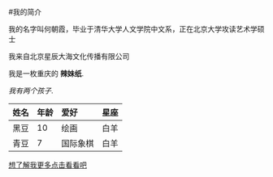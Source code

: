 #我的简介

<p>我的名字叫何朝霞，毕业于清华大学人文学院中文系，正在北京大学攻读艺术学硕士</p>
<p>我来自北京星辰大海文化传播有限公司<br>


我是一枚重庆的 <strong>辣妹纸</strong>.

<em>我有两个孩子</em>.

| 姓名 | 年龄 | 爱好 | 星座 |
| ---- | ---- | :---   | ---- |
| 黑豆  | 10   | 绘画    | 白羊 |
| 青豆  | 7    | 国际象棋 | 白羊 |

[想了解我更多点击看看吧](http://economy.gmw.cn/2017-09/13/content_26147442.htm)














